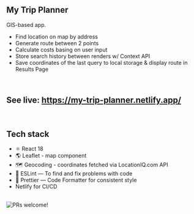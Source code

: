 ## My Trip Planner
GIS-based app.
- Find location on map by address
- Generate route between 2 points
- Calculate costs basing on user input
- Store search history between renders w/ Context API
- Save coordinates of the last query to local storage & display route in Results Page

<br />

## See live: https://my-trip-planner.netlify.app/

<br />


## Tech stack

- ⚛️ React 18
- 🌎 Leaflet - map component
- 🗺️ Geocoding - coordinates fetched via LocationIQ.com API
- 📏 ESLint — To find and fix problems with code
- 💖 Prettier — Code Formatter for consistent style
- Netlify for CI/CD

<br />


<div align="left">
  <img src="https://img.shields.io/static/v1?label=PRs&message=welcome&style=flat-square&color=5e17eb&labelColor=000000" alt="PRs welcome!" />

